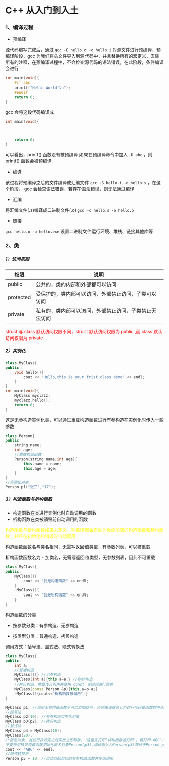 # C++ 从入门到入土

### 1、编译过程

- 预编译

源代码编写完成后，通过 `gcc -E hello.c -o hello.i` 对源文件进行预编译，预编译阶段，gcc 为我们将头文件导入到源代码中，并且替换所有的宏定义、去除所有的注释，在预编译过程中，不会检查源代码的语法错误，在此阶段，条件编译会进行

~~~c
int main(void){
    #if abc
    printf("Hello World!\n");
    #endif
    return 0;
}
~~~

gcc 会将这段代码编译成

~~~c
int main(void){
    
    

    return 0;
}
~~~

可以看出，printf() 函数没有被预编译
如果在预编译命令中加入 `-D abc` ，则 printf() 函数会被预编译

- 编译

该过程将预编译之后的文件编译成汇编文件 `gcc -S hello.i -o hello.s` ，在这个阶段， gcc 会检查语法错误，若存在语法错误，则无法通过编译

- 汇编

将汇编文件(.s)编译成二进制文件(.o) `gcc -c hello.s -o hello.o`

- 链接

`gcc hello.o -o hello.exe` 设置二进制文件运行环境、堆栈、链接其他库等

### 2、类

##### 1）访问权限

| 权限 | 说明 |
|-----|-----|
|public|公共的，类的内部和外部都可以访问|
|protected|受保护的，类内部可以访问，外部禁止访问，子类可以访问|
|private|私有的，类内部可以访问，外部禁止访问，子类禁止无法访问|

<span style="color:red">struct 与 class 默认访问权限不同，struct 默认访问权限为 public ,而 class 默认访问权限为 private</span>

##### 2）实例化

~~~cpp
class MyClass{
public:
    void hello(){
        cout << "Hello,this is your frist class demo" << endl;
    }
}
int main(void){
    MyClass myclazz;
    myclazz.hello();
    return 0;
}
~~~

这是无参构造实例化类，可以通过重载构造函数进行有参构造在实例化时传入一些参数

~~~cpp
class Person{
public:
    string name;
    int age;
    //重载构造函数
    Person(string name,int age){
        this.name = name;
        this.age = age;
    }
}
//实例化对象
Person p1("张三","17");
~~~

##### 3）构造函数与析构函数
- 构造函数在类进行实例化时自动调用的函数
- 析构函数在类被销毁前自动调用的函数


<span style="color:yellow">构造函数与析构函数如果未定义，则编译器会自动为你添加空的构造函数和析构函数，并且在初始化和销毁时自动调用</span>


构造函数函数名与类名相同，无需写返回值类型，有参数列表，可以被重载

析构函数函数名为 `~` 加类名，无需写返回值类型，无参数列表，因此不可重载


~~~cpp
class MyClass{
public:
    MyClass(){
        cout << "我是构造函数" << endl;
    }
    ~MyClass(){
        cout << "我是析构函数" << endl;
    }
}
~~~

构造函数的分类

- 按参数分类：有参构造、无参构造

- 按类型分类：普通构造、拷贝构造

调用方式：括号法、显式法、隐式转换法

~~~cpp
class MyClass{
public:
    int a;
    //普通构造
    MyClass(){} //无参构造
    MyClass(int a){this.a=a;} //有参构造
    //拷贝构造，需要传入引用并使用 const 关键词进行修饰
    MyClass(const Person &p){this.a=p.a;}
    ~MyClass(){cout<<"析构函数被调用";}
}

MyClass p1; //调用无参构造函数不可以添加括号，否则编译器会认为这行代码是函数的声明
//括号法
MyClass p2(10); //有参构造实例化对象
MyClass p3(p2); //拷贝构造
//显式法
MyClass p4 = MyClass(10);
MyClass(20);    
/*匿名对象，当前行执行完之后系统立即释放，（这里先打印‘析构函数被打印’，再打印‘ABC’）
不要使用拷贝构造函数初始化匿名对象Person(p3),编译器认为Person(p3)等价于Person p3,p3在上方已经被定义了，所以编译器会报错*/
cout << "ABC" << endl;
//隐式转换法
Person p5 = 10; //自动匹配对应的有参构造函数并传值调用
~~~

